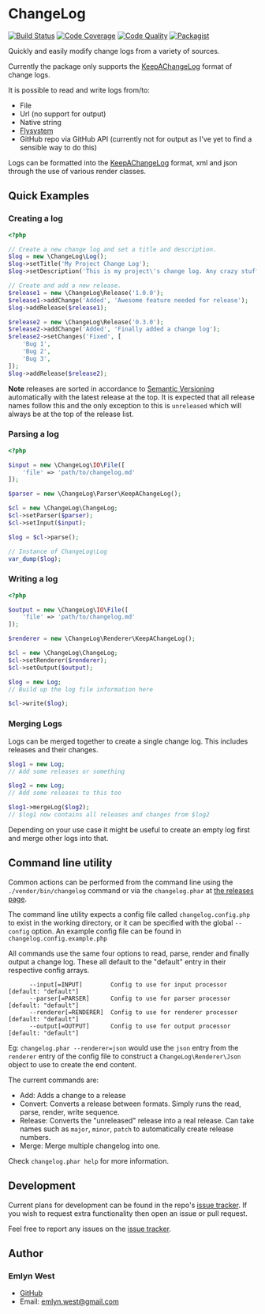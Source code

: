 # ChangeLog

[![Build Status](https://github.com/emlynwest/changelog/actions/workflows/main.yml/badge.svg)](https://github.com/emlynwest/changelog/actions)
[![Code Coverage](https://img.shields.io/scrutinizer/g/emlynwest/changelog.svg?style=flat-square)](https://scrutinizer-ci.com/g/emlynwest/changelog/)
[![Code Quality](https://img.shields.io/scrutinizer/coverage/g/emlynwest/changelog.svg?style=flat-square)](https://scrutinizer-ci.com/g/emlynwest/changelog/)
[![Packagist](https://img.shields.io/packagist/v/emlynwest/changelog.svg?style=flat-square)](https://packagist.org/packages/emlynwest/changelog)

Quickly and easily modify change logs from a variety of sources.

Currently the package only supports the [KeepAChangeLog] format of change logs.

It is possible to read and write logs from/to:

 - File
 - Url (no support for output)
 - Native string
 - [Flysystem][flysystem]
 - GitHub repo via GitHub API (currently not for output as I've yet to find a sensible way to do this)

Logs can be formatted into the [KeepAChangeLog] format, xml and json through the use of various render classes.

## Quick Examples

### Creating a log

```php
<?php

// Create a new change log and set a title and description.
$log = new \ChangeLog\Log();
$log->setTitle('My Project Change Log');
$log->setDescription('This is my project\'s change log. Any crazy stuff that happens will appear here.');

// Create and add a new release.
$release1 = new \ChangeLog\Release('1.0.0');
$release1->addChange('Added', 'Awesome feature needed for release');
$log->addRelease($release1);

$release2 = new \ChangeLog\Release('0.3.0');
$release2->addChange('Added', 'Finally added a change log');
$release2->setChanges('Fixed', [
	'Bug 1',
	'Bug 2',
	'Bug 3',
]);
$log->addRelease($release2);
```

**Note** releases are sorted in accordance to [Semantic Versioning](http://semver.org) automatically with the latest release at the top.
It is expected that all release names follow this and the only exception to this is `unreleased` which will always be at
the top of the release list.

### Parsing a log

```php
<?php

$input = new \ChangeLog\IO\File([
	'file' => 'path/to/changelog.md'
]);

$parser = new \ChangeLog\Parser\KeepAChangeLog();

$cl = new \ChangeLog\ChangeLog;
$cl->setParser($parser);
$cl->setInput($input);

$log = $cl->parse();

// Instance of ChangeLog\Log
var_dump($log);
```

### Writing a log

```php
<?php

$output = new \ChangeLog\IO\File([
	'file' => 'path/to/changelog.md'
]);

$renderer = new \ChangeLog\Renderer\KeepAChangeLog();

$cl = new \ChangeLog\ChangeLog;
$cl->setRenderer($renderer);
$cl->setOutput($output);

$log = new Log;
// Build up the log file information here

$cl->write($log);
```

### Merging Logs

Logs can be merged together to create a single change log. This includes releases and their changes.

```php
$log1 = new Log;
// Add some releases or something

$log2 = new Log;
// Add some releases to this too

$log1->mergeLog($log2);
// $log1 now contains all releases and changes from $log2
```

Depending on your use case it might be useful to create an empty log first and merge other logs into that.

## Command line utility

Common actions can be performed from the command line using the `./vendor/bin/changelog` command or via the `changelog.phar`
at [the releases page][releases].

The command line utility expects a config file called `changelog.config.php` to exist in the working directory, or it
can be specified with the global `--config` option. An example config file can be found in `changelog.config.example.php`

All commands use the same four options to read, parse, render and finally output a change log. These all default to the
"default" entry in their respective config arrays.

```
      --input[=INPUT]        Config to use for input processor [default: "default"]
      --parser[=PARSER]      Config to use for parser processor [default: "default"]
      --renderer[=RENDERER]  Config to use for renderer processor [default: "default"]
      --output[=OUTPUT]      Config to use for output processor [default: "default"]
```

Eg: `changelog.phar --renderer=json` would use the `json` entry from the `renderer` entry of the config file to construct
a `ChangeLog\Renderer\Json` object to use to create the end content.

The current commands are:
 - Add: Adds a change to a release
 - Convert:  Converts a release between formats. Simply runs the read, parse, render, write sequence.
 - Release: Converts the "unreleased" release into a real release. Can take names such as `major`, `minor`, `patch` to
 automatically create release numbers.
 - Merge: Merge multiple changelog into one.

Check `changelog.phar help` for more information.

## Development

Current plans for development can be found in the repo's [issue tracker][issues].
If you wish to request extra functionality then open an issue or pull request.

Feel free to report any issues on the [issue tracker][issues].

## Author

### Emlyn West

 - [GitHub]
 - Email: emlyn.west@gmail.com

[KeepAChangeLog]: http://keepachangelog.com/
[flysystem]: http://flysystem.thephpleague.com/
[issues]: https://github.com/emlynwest/changelog/issues
[GitHub]: https://github.com/emlynwest
[releases]: https://github.com/emlynwest/changelog/releases
